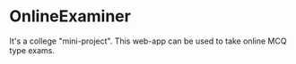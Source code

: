 OnlineExaminer
==============

It's a college "mini-project". This web-app can be used to take online MCQ type exams.
